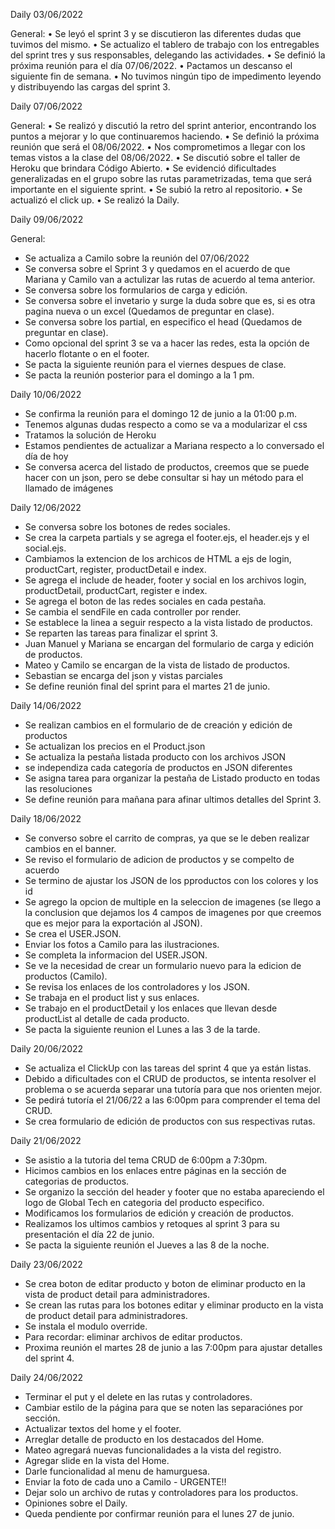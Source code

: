 Daily 03/06/2022

General: 
•	Se leyó el sprint 3 y se discutieron las diferentes dudas que tuvimos del mismo.
•	Se actualizo el tablero de trabajo con los entregables del sprint tres y sus responsables, delegando las actividades. 
•	Se definió la próxima reunión para el día 07/06/2022.
•	Pactamos un descanso el siguiente fin de semana.
•	No tuvimos ningún tipo de impedimento leyendo y distribuyendo las cargas del sprint 3.

Daily 07/06/2022

General:
•	Se realizó y discutió la retro del sprint anterior, encontrando los puntos a mejorar y lo que continuaremos haciendo.
•	Se definió la próxima reunión que será el 08/06/2022.
•	Nos comprometimos a llegar con los temas vistos a la clase del 08/06/2022.
•	Se discutió sobre el taller de Heroku que brindara Código Abierto.
•	Se evidenció dificultades generalizadas en el grupo sobre las rutas parametrizadas, tema que será importante en el siguiente sprint.
•	Se subió la retro al repositorio.
•	Se actualizó el click up.
•	Se realizó la Daily.

Daily 09/06/2022

General:
- Se actualiza a Camilo sobre la reunión del 07/06/2022
- Se conversa sobre el Sprint 3 y quedamos en el acuerdo de que Mariana y Camilo van a actulizar las rutas de acuerdo al tema anterior.
- Se conversa sobre los formularios de carga y edición.
- Se conversa sobre el invetario y surge la duda sobre que es, si es otra pagina nueva o un excel (Quedamos de preguntar en clase).
- Se conversa sobre los partial, en especifico el head (Quedamos de preguntar en clase).
- Como opcional del sprint 3 se va a hacer las redes, esta la opción de hacerlo flotante o en el footer.
- Se pacta la siguiente reunión para el viernes despues de clase.
- Se pacta la reunión posterior para el domingo a la 1 pm.

Daily 10/06/2022
- Se confirma la reunión para el domingo 12 de junio a la 01:00 p.m.
- Tenemos algunas dudas respecto a como se va a modularizar el css
- Tratamos la solución de Heroku
- Estamos pendientes de actualizar a Mariana respecto a lo conversado el día de hoy
- Se conversa acerca del listado de productos, creemos que se puede hacer con un json, pero se debe consultar si hay un método para el llamado de imágenes

Daily 12/06/2022
- Se conversa sobre los botones de redes sociales.
- Se crea la carpeta partials y se agrega el footer.ejs, el header.ejs y el social.ejs.
- Cambiamos la extencion de los archicos de HTML a ejs de login, productCart, register, productDetail e index.
- Se agrega el include de header, footer y social en los archivos login, productDetail, productCart, register e index.
- Se agrega el boton de las redes sociales en cada pestaña.
- Se cambia el sendFile en cada controller por render.
- Se establece la linea a seguir respecto a la vista listado de productos.
- Se reparten las tareas para finalizar el sprint 3. 
- Juan Manuel y Mariana se encargan del formulario de carga y edición de productos.
- Mateo y Camilo se encargan de la vista de listado de productos.
- Sebastian se encarga del json y vistas parciales 
- Se define reunión final del sprint para el martes 21 de junio.

Daily 14/06/2022
- Se realizan cambios en el formulario de de creación y edición de productos
- Se actualizan los precios en el Product.json
- Se actualiza la pestaña listada producto con los archivos JSON
- se independiza cada categoría de productos en JSON diferentes
- Se asigna tarea para organizar la pestaña de Listado producto en todas las resoluciones
- Se define reunión para mañana para afinar ultimos detalles del Sprint 3.

Daily 18/06/2022

- Se converso sobre el carrito de compras, ya que se le deben realizar cambios en el banner.
- Se reviso el formulario de adicion de productos y se compelto de acuerdo 
- Se termino de ajustar los JSON de los pproductos con los colores y los id
- Se agrego la opcion de multiple en la seleccion de imagenes (se llego a  la conclusion que dejamos los 4 campos de imagenes por que creemos que es mejor para la exportación al JSON).
- Se crea el USER.JSON.
- Enviar los fotos a Camilo para las ilustraciones.
- Se completa la informacion del USER.JSON.
- Se ve la necesidad de crear un formulario nuevo para la edicion de productos (Camilo).
- Se revisa los enlaces de los controladores y los JSON.
- Se trabaja en el product list y sus enlaces.
- Se trabajo en el productDetail y los enlaces que llevan desde productList al detalle de cada producto.
- Se pacta la siguiente reunion el Lunes a las 3 de la tarde.

Daily 20/06/2022

- Se actualiza el ClickUp con las tareas del sprint 4 que ya están listas.
- Debido a dificultades con el CRUD de productos, se intenta resolver el problema o se acuerda separar una tutoría para que nos orienten mejor.
- Se pedirá tutoría el 21/06/22 a las 6:00pm para comprender el tema del CRUD.
- Se crea formulario de edición de productos con sus respectivas rutas.

Daily 21/06/2022

- Se asistio a la tutoria del tema CRUD de 6:00pm a 7:30pm.
- Hicimos cambios en los enlaces entre páginas en la sección de categorias de productos.
- Se organizo la sección del header y footer que no estaba apareciendo el logo de Global Tech en categoria del producto especifico.
- Modificamos los formularios de edición y creación de productos.
- Realizamos los ultimos cambios y retoques al sprint 3 para su presentación el día 22 de junio.
- Se pacta la siguiente reunión el Jueves a las 8 de la noche.

Daily 23/06/2022

- Se crea boton de editar producto y boton de eliminar producto en la vista de product detail para administradores.
- Se crean las rutas para los botones editar y eliminar producto en la vista de product detail para administradores.
- Se instala el modulo override.
- Para recordar: eliminar archivos de editar productos.
- Proxima reunión el martes 28 de junio a las 7:00pm para ajustar detalles del sprint 4.

Daily 24/06/2022

- Terminar el put y el delete en las rutas y controladores.
- Cambiar estilo de la página para que se noten las separaciónes por sección.
- Actualizar textos del home y el footer.
- Arreglar detalle de producto en los destacados del Home.
- Mateo agregará nuevas funcionalidades a la vista del registro.
- Agregar slide en la vista del Home.
- Darle funcionalidad al menu de hamurguesa.
- Enviar la foto de cada uno a Camilo - URGENTE!!
- Dejar solo un archivo de rutas y controladores para los productos.
- Opiniones sobre el Daily.
- Queda pendiente por confirmar reunión para el lunes 27 de junio.
